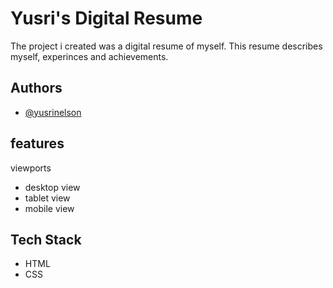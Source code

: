 
# Yusri's Digital Resume

The project i created was a digital resume of myself. This resume describes myself, experinces and achievements.

## Authors

- [@yusrinelson](https://github.com/yusrinelson)


## features
viewports
- desktop view
- tablet view
- mobile view



## Tech Stack

- HTML
- CSS
